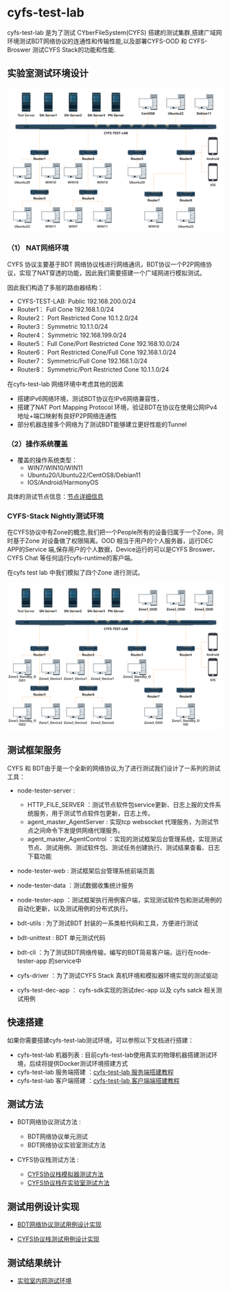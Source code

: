 # cyfs-test-lab
cyfs-test-lab 是为了测试 CYberFileSystem(CYFS) 搭建的测试集群,搭建广域网环境测试BDT网络协议的连通性和传输性能,以及部署CYFS-OOD 和 CYFS-Broswer 测试CYFS Stack的功能和性能. 


## 实验室测试环境设计

<img src="../../doc/img/cyfs-lab-network.png">

### （1） NAT网络环境

CYFS 协议主要基于BDT 网络协议栈进行网络通讯，BDT协议一个P2P网络协议，实现了NAT穿透的功能，因此我们需要搭建一个广域网进行模拟测试。

因此我们构造了多层的路由器结构：

+ CYFS-TEST-LAB: Public 192.168.200.0/24
+ Router1： Full Cone 192.168.1.0/24
+ Router2： Port Restricted Cone 10.1.2.0/24
+ Router3： Symmetric 10.1.1.0/24 
+ Router4： Symmetric 192.168.199.0/24
+ Router5： Full Cone/Port Restricted Cone 192.168.10.0/24
+ Router6： Port Restricted Cone/Full Cone 192.168.1.0/24
+ Router7： Symmetric/Full Cone 192.168.1.0/24
+ Router8： Symmetric/Port Restricted Cone 10.1.1.0/24

 在cyfs-test-lab 网络环境中考虑其他的因素
 
 + 搭建IPv6网络环境，测试BDT协议在IPv6网络兼容性，
 + 搭建了NAT Port Mapping Protocol 环境，验证BDT在协议在使用公网IPv4 地址+端口映射有良好P2P网络连通性
 + 部分机器连接多个网络为了测试BDT能够建立更好性能的Tunnel

### （2）操作系统覆盖
+ 覆盖的操作系统类型：
  + WIN7/WIN10/WIN11
  + Ubuntu20/Ubuntu22/CentOS8/Debian11 
  + IOS/Android/HarmonyOS

具体的测试节点信息：[节点详细信息](./测试环境/实验室测试机器.md)

### CYFS-Stack Nightly测试环境

在CYFS协议中有Zone的概念,我们把一个People所有的设备归属于一个Zone，同时基于Zone 对设备做了权限隔离。OOD 相当于用户的个人服务器，运行DEC APP的Service 端,保存用户的个人数据，Device运行的可以是CYFS Broswer、CYFS Chat 等任何运行cyfs-runtime的客户端。

在cyfs test lab 中我们模拟了四个Zone 进行测试。

<img src="../../doc/img/cyfs-ood-nightly.png">


## 测试框架服务

CYFS 和 BDT由于是一个全新的网络协议,为了进行测试我们设计了一系列的测试工具：

+ node-tester-server : 
    + HTTP_FILE_SERVER ：测试节点软件包service更新、日志上报的文件系统服务，用于测试节点软件包更新，日志上传。
    + agent_master_AgentServer : 实现tcp websocket 代理服务，为测试节点之间命令下发提供网络代理服务。
    + agent_master_AgentControl ：实现的测试框架后台管理系统，实现测试节点、测试用例、测试软件包、测试任务创建执行、测试结果查看、日志下载功能 

+ node-tester-web : 测试框架后台管理系统前端页面

+ node-tester-data ：测试数据收集统计服务

+ node-tester-app ：测试框架执行用例客户端，实现测试软件包和测试用例的自动化更新，以及测试用例的分布式执行。
  
+ bdt-utils : 为了测试BDT 封装的一系类桩代码和工具，方便进行测试

+ bdt-unittest : BDT 单元测试代码 

+ bdt-cli ：为了测试BDT网络传输，编写的BDT简易客户端，运行在node-tester-app 的service中

+ cyfs-driver ：为了测试CYFS Stack 真机环境和模拟器环境实现的测试驱动

+ cyfs-test-dec-app ： cyfs-sdk实现的测试dec-app 以及 cyfs satck 相关测试用例


## 快速搭建
如果你需要搭建cyfs-test-lab测试环境，可以参照以下文档进行搭建：
+ cyfs-test-lab 机器列表 : 目前cyfs-test-lab使用真实的物理机器搭建测试环境，后续将提供Docker测试环境搭建方式
+ cyfs-test-lab 服务端搭建 ：[cyfs-test-lab 服务端搭建教程](./doc/zh-CN/实验室测试框架/ops/cyfs_test_lab服务端部署.md)
+ cyfs-test-lab 客户端搭建 ：[cyfs-test-lab 客户端端搭建教程](./doc/zh-CN/实验室测试框架/ops/cyfs_test_lab客户端部署.md)


## 测试方法

+ BDT网络协议测试方法 :
  + BDT网络协议单元测试
  + BDT网络协议实验室测试方法
  
+ CYFS协议栈测试方法 : 
  + [CYFS协议栈模拟器测试方法](./doc/zh-CN/CYFS协议栈测试/测试方法/CYFS协议栈模拟器测试方法.md)
  + [CYFS协议栈在实验室测试方法](./doc/zh-CN/CYFS协议栈测试/测试方法/CYFS协议栈在实验室测试方法.md)

## 测试用例设计实现

+ [BDT网络协议测试用例设计实现](./doc/zh-CN/BDT测试/测试用例/BDT测试用例设计.md)

+ [CYFS协议栈测试用例设计实现](./doc/zh-CN/CYFS协议栈测试/测试用例/CYFS协议栈测试用例设计.md)

## 测试结果统计
+ [实验室内网测试环境](http://bdttest.tinyappcloud.com/) 